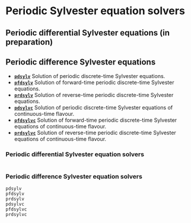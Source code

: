 # Periodic Sylvester equation solvers 

## Periodic differential Sylvester equations (in preparation)


## Periodic difference Sylvester equations 

* **[`pdsylv`](@ref)** Solution of periodic discrete-time Sylvester equations. 
* **[`pfdsylv`](@ref)** Solution of forward-time periodic discrete-time Sylvester equations.
* **[`prdsylv`](@ref)** Solution of reverse-time periodic discrete-time Sylvester equations.
* **[`pdsylvc`](@ref)** Solution of periodic discrete-time Sylvester equations of continuous-time flavour. 
* **[`pfdsylvc`](@ref)** Solution of forward-time periodic discrete-time Sylvester equations of continuous-time flavour.
* **[`prdsylvc`](@ref)** Solution of reverse-time periodic discrete-time Sylvester equations of continuous-time flavour.


### Periodic differential Sylvester equation solvers 
```@docs
```
### Periodic difference Sylvester equation solvers 


```@docs
pdsylv
pfdsylv
prdsylv
pdsylvc
pfdsylvc
prdsylvc
```
